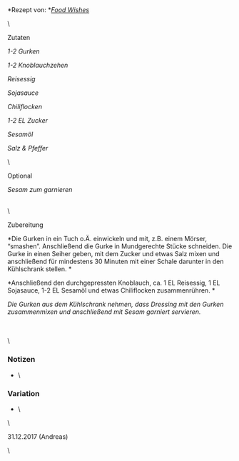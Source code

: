 ## 

*Rezept von: *[*Food Wishes*](http://foodwishes.blogspot.de/2017/05/smashed-cucumber-salad-i-crushed-this.html)

\

Zutaten

*1-2 Gurken*

*1-2 Knoblauchzehen*

*Reisessig*

*Sojasauce*

*Chiliflocken*

*1-2 EL Zucker*

*Sesamöl*

*Salz & Pfeffer*

\

Optional

*Sesam zum garnieren*

\
\

Zubereitung

*Die Gurken in ein Tuch o.Ä. einwickeln und mit, z.B. einem Mörser, “smashen”. Anschließend die Gurke in Mundgerechte Stücke schneiden. Die Gurke in einen Seiher geben, mit dem Zucker und etwas Salz mixen und anschließend für mindestens 30 Minuten mit einer Schale darunter in den Kühlschrank stellen. *

*Anschließend den durchgepressten Knoblauch, ca. 1 EL Reisessig, 1 EL Sojasauce, 1-2 EL Sesamöl und etwas Chiliflocken zusammenrühren. *

*Die Gurken aus dem Kühlschrank nehmen, dass Dressing mit den Gurken zusammenmixen und anschließend mit Sesam garniert servieren.*

\
\
\

### Notizen

* \

### Variation 

* \

\

31\.12.2017 (Andreas)

\
